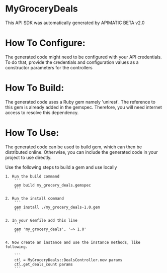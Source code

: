 MyGroceryDeals
=================
This API SDK was automatically generated by APIMATIC BETA v2.0

How To Configure:
=================
The generated code might need to be configured with your API credentials. To do that,
provide the credentials and configuration values as a constructor parameters for the controllers

How To Build: 
=============
The generated code uses a Ruby gem namely 'unirest'. The reference to this gem is
already added in the gemspec. Therefore, you will need internet access to resolve
this dependency.

How To Use:
===========
The generated code can be used to build gem, which can then be distributed online.
Otherwise, you can include the generated code in your project to use directly.

Use the following steps to build a gem and use locally

    1. Run the build command
        ```
        gem build my_grocery_deals.gemspec
        ```

    2. Run the install command  
        ```
        gem install ./my_grocery_deals-1.0.gem
        ```

    3. In your Gemfile add this line
        ```
        gem 'my_grocery_deals', '~> 1.0'
        ```

    4. Now create an instance and use the instance methods, like following.

        ```
        ctl = MyGroceryDeals::DealsController.new params
        ctl.get_deals_count params
        ```
